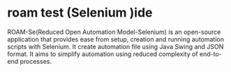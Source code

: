 # roam test (Selenium )ide
ROAM-Se(Reduced Open Automation Model-Selenium) is an open-source application that provides ease from setup, creation and running automation scripts with Selenium. It create automation file using Java Swing and JSON format. It aims to simplify automation using reduced complexity of end-to-end processes.
